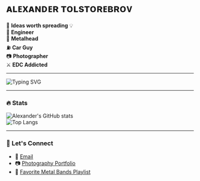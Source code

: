# ᴀʟᴇxᴀɴᴅᴇʀ ᴛᴏʟsᴛᴏʀᴇʙʀᴏᴠ

🌟 **Ideas worth spreading** 💡  
🔧 **Engineer**  
🤘 **Metalhead**  
⛽ **Car Guy**  
📷 **Photographer**  
⚔️ **EDC Addicted**  

---

![Typing SVG](https://readme-typing-svg.demolab.com?font=Fira+Code&weight=500&size=25&pause=1000&color=FFA500&width=435&lines=Welcome+to+my+GitHub+profile!;Automation+Engineer+at+heart;Learning+%26+Building+every+day)

---

### 🔥 **Stats**
![Alexander's GitHub stats](https://github-readme-stats.vercel.app/api?username=rawformat&show_icons=true&theme=radical)  
![Top Langs](https://github-readme-stats.vercel.app/api/top-langs/?username=rawformat&layout=compact&theme=radical)

---

### 🤝 **Let's Connect**
- 💌 [Email](mailto:sanya123563sanya@gmail.com)  
- 📷 [Photography Portfolio](https://www.instagram.com/alexander_tolstorebrov/)
- 🎸 [Favorite Metal Bands Playlist](https://open.spotify.com/playlist/4xkpdlQ76RfYFySwqSsYbe?si=76ff63f91daf4454)  





<!---
- 👋 Hi, I’m @rawformat
- 👀 I’m interested in automatisation
- 🐍 Python certificate: https://www.udemy.com/certificate/UC-9f5711ba-80e4-4526-b0d3-7c4f8628ec94/

Istillstrange/Istillstrange is a ✨ special ✨ repository because its `README.md` (this file) appears on your GitHub profile.
You can click the Preview link to take a look at your changes.
--->
